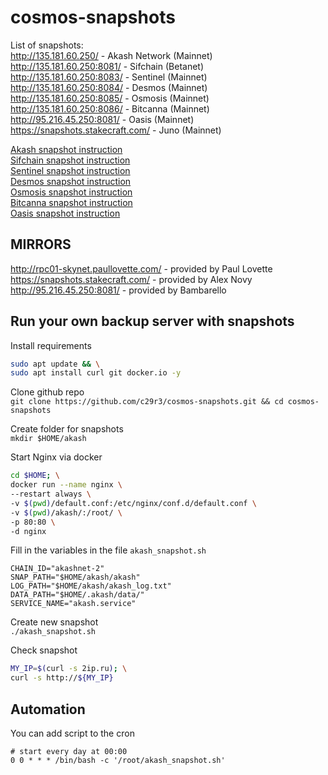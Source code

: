 # cosmos-snapshots  
List of snapshots:   
http://135.181.60.250/      - Akash Network (Mainnet)  
http://135.181.60.250:8081/ - Sifchain (Betanet)  
http://135.181.60.250:8083/ - Sentinel (Mainnet)  
http://135.181.60.250:8084/ - Desmos (Mainnet)  
http://135.181.60.250:8085/ - Osmosis (Mainnet)  
http://135.181.60.250:8086/ - Bitcanna (Mainnet)  
http://95.216.45.250:8081/  - Oasis (Mainnet)  
https://snapshots.stakecraft.com/ - Juno (Mainnet)  

[Akash snapshot instruction](https://github.com/c29r3/cosmos-snapshots/blob/main/Akash.md)  
[Sifchain snapshot instruction](https://github.com/c29r3/cosmos-snapshots/blob/main/Sifchain.md)  
[Sentinel snapshot instruction](https://github.com/c29r3/cosmos-snapshots/blob/main/Sentinel.md)  
[Desmos snapshot instruction](https://github.com/c29r3/cosmos-snapshots/blob/main/Desmos.md)  
[Osmosis snapshot instruction](https://github.com/c29r3/cosmos-snapshots/blob/main/Osmosis.md)  
[Bitcanna snapshot instruction](https://github.com/c29r3/cosmos-snapshots/blob/main/Bitcanna.md)  
[Oasis snapshot instruction](https://github.com/Bambarello/cosmos-snapshots/blob/main/Oasis.md)  


## MIRRORS  
http://rpc01-skynet.paullovette.com/ - provided by Paul Lovette  
https://snapshots.stakecraft.com/    - provided by Alex Novy  
http://95.216.45.250:8081/  - provided by Bambarello  


## Run your own backup server with snapshots  
Install requirements  
```bash
sudo apt update && \
sudo apt install curl git docker.io -y
```

Clone github repo  
`git clone https://github.com/c29r3/cosmos-snapshots.git && cd cosmos-snapshots`  

Create folder for snapshots  
`mkdir $HOME/akash`

Start Nginx via docker  
```bash
cd $HOME; \
docker run --name nginx \
--restart always \
-v $(pwd)/default.conf:/etc/nginx/conf.d/default.conf \
-v $(pwd)/akash/:/root/ \
-p 80:80 \
-d nginx
```

Fill in the variables in the file `akash_snapshot.sh`  
```
CHAIN_ID="akashnet-2"
SNAP_PATH="$HOME/akash/akash"
LOG_PATH="$HOME/akash/akash_log.txt"
DATA_PATH="$HOME/.akash/data/"
SERVICE_NAME="akash.service"
```
Create new snapshot  
`./akash_snapshot.sh`  

Check snapshot  
```bash
MY_IP=$(curl -s 2ip.ru); \
curl -s http://${MY_IP}
```

## Automation  
You can add script to the cron  
```cron
# start every day at 00:00
0 0 * * * /bin/bash -c '/root/akash_snapshot.sh'
```
